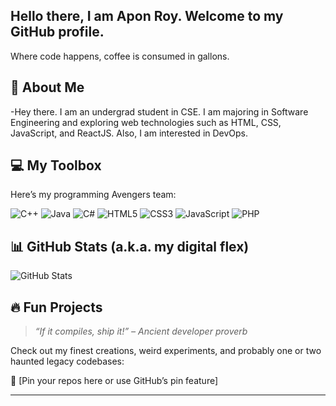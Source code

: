 ## Hello there, I am Apon Roy. Welcome to my GitHub profile.


Where code happens, coffee is consumed in gallons.

## 🧠 About Me
-Hey there. I am an undergrad student in CSE. I am majoring in Software Engineering and exploring web technologies such as HTML, CSS, JavaScript, and ReactJS. Also, I am interested in DevOps.


## 💻 My Toolbox

Here’s my programming Avengers team:

![C++](https://img.shields.io/badge/-C++-00599C?style=flat-square&logo=c%2B%2B&logoColor=white)
![Java](https://img.shields.io/badge/-Java-007396?style=flat-square&logo=java&logoColor=white)
![C#](https://img.shields.io/badge/-C%23-239120?style=flat-square&logo=c-sharp&logoColor=white)
![HTML5](https://img.shields.io/badge/-HTML5-E34F26?style=flat-square&logo=html5&logoColor=white)
![CSS3](https://img.shields.io/badge/-CSS3-1572B6?style=flat-square&logo=css3&logoColor=white)
![JavaScript](https://img.shields.io/badge/-JavaScript-F7DF1E?style=flat-square&logo=javascript&logoColor=black)
![PHP](https://img.shields.io/badge/-PHP-777BB4?style=flat-square&logo=php&logoColor=white)

## 📊 GitHub Stats (a.k.a. my digital flex)

![GitHub Stats](https://github-readme-stats.vercel.app/api?username=yourusername&show_icons=true&theme=radical)

## 🔥 Fun Projects

> _“If it compiles, ship it!” – Ancient developer proverb_

Check out my finest creations, weird experiments, and probably one or two haunted legacy codebases:

📌 [Pin your repos here or use GitHub’s pin feature]



---

